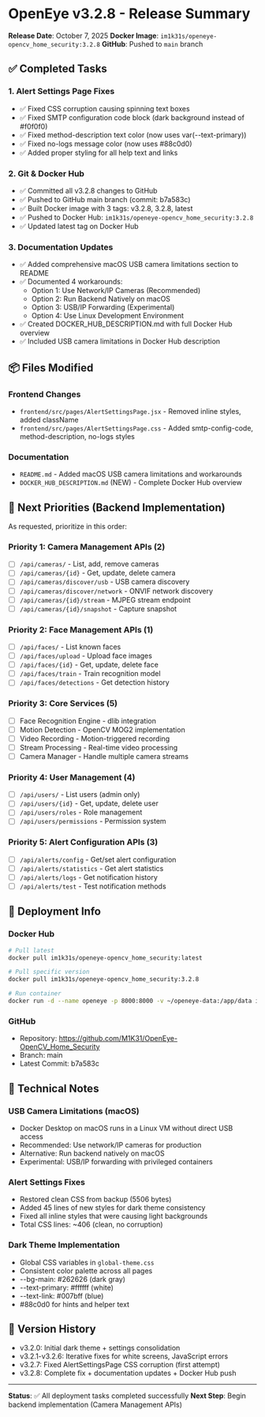# OpenEye v3.2.8 - Release Summary

**Release Date**: October 7, 2025
**Docker Image**: `im1k31s/openeye-opencv_home_security:3.2.8`
**GitHub**: Pushed to `main` branch

## ✅ Completed Tasks

### 1. Alert Settings Page Fixes
- ✅ Fixed CSS corruption causing spinning text boxes
- ✅ Fixed SMTP configuration code block (dark background instead of #f0f0f0)
- ✅ Fixed method-description text color (now uses var(--text-primary))
- ✅ Fixed no-logs message color (now uses #88c0d0)
- ✅ Added proper styling for all help text and links

### 2. Git & Docker Hub
- ✅ Committed all v3.2.8 changes to GitHub
- ✅ Pushed to GitHub main branch (commit: b7a583c)
- ✅ Built Docker image with 3 tags: v3.2.8, 3.2.8, latest
- ✅ Pushed to Docker Hub: `im1k31s/openeye-opencv_home_security:3.2.8`
- ✅ Updated latest tag on Docker Hub

### 3. Documentation Updates
- ✅ Added comprehensive macOS USB camera limitations section to README
- ✅ Documented 4 workarounds:
  - Option 1: Use Network/IP Cameras (Recommended)
  - Option 2: Run Backend Natively on macOS
  - Option 3: USB/IP Forwarding (Experimental)
  - Option 4: Use Linux Development Environment
- ✅ Created DOCKER_HUB_DESCRIPTION.md with full Docker Hub overview
- ✅ Included USB camera limitations in Docker Hub description

## 📦 Files Modified

### Frontend Changes
- `frontend/src/pages/AlertSettingsPage.jsx` - Removed inline styles, added className
- `frontend/src/pages/AlertSettingsPage.css` - Added smtp-config-code, method-description, no-logs styles

### Documentation
- `README.md` - Added macOS USB camera limitations and workarounds
- `DOCKER_HUB_DESCRIPTION.md` (NEW) - Complete Docker Hub overview

## 🎯 Next Priorities (Backend Implementation)

As requested, prioritize in this order:

### Priority 1: Camera Management APIs (2)
- [ ] `/api/cameras/` - List, add, remove cameras
- [ ] `/api/cameras/{id}` - Get, update, delete camera
- [ ] `/api/cameras/discover/usb` - USB camera discovery
- [ ] `/api/cameras/discover/network` - ONVIF network discovery
- [ ] `/api/cameras/{id}/stream` - MJPEG stream endpoint
- [ ] `/api/cameras/{id}/snapshot` - Capture snapshot

### Priority 2: Face Management APIs (1)
- [ ] `/api/faces/` - List known faces
- [ ] `/api/faces/upload` - Upload face images
- [ ] `/api/faces/{id}` - Get, update, delete face
- [ ] `/api/faces/train` - Train recognition model
- [ ] `/api/faces/detections` - Get detection history

### Priority 3: Core Services (5)
- [ ] Face Recognition Engine - dlib integration
- [ ] Motion Detection - OpenCV MOG2 implementation
- [ ] Video Recording - Motion-triggered recording
- [ ] Stream Processing - Real-time video processing
- [ ] Camera Manager - Handle multiple camera streams

### Priority 4: User Management (4)
- [ ] `/api/users/` - List users (admin only)
- [ ] `/api/users/{id}` - Get, update, delete user
- [ ] `/api/users/roles` - Role management
- [ ] `/api/users/permissions` - Permission system

### Priority 5: Alert Configuration APIs (3)
- [ ] `/api/alerts/config` - Get/set alert configuration
- [ ] `/api/alerts/statistics` - Get alert statistics
- [ ] `/api/alerts/logs` - Get notification history
- [ ] `/api/alerts/test` - Test notification methods

## 🚀 Deployment Info

### Docker Hub
```bash
# Pull latest
docker pull im1k31s/openeye-opencv_home_security:latest

# Pull specific version
docker pull im1k31s/openeye-opencv_home_security:3.2.8

# Run container
docker run -d --name openeye -p 8000:8000 -v ~/openeye-data:/app/data im1k31s/openeye-opencv_home_security:latest
```

### GitHub
- Repository: https://github.com/M1K31/OpenEye-OpenCV_Home_Security
- Branch: main
- Latest Commit: b7a583c

## 📝 Technical Notes

### USB Camera Limitations (macOS)
- Docker Desktop on macOS runs in a Linux VM without direct USB access
- Recommended: Use network/IP cameras for production
- Alternative: Run backend natively on macOS
- Experimental: USB/IP forwarding with privileged containers

### Alert Settings Fixes
- Restored clean CSS from backup (5506 bytes)
- Added 45 lines of new styles for dark theme consistency
- Fixed all inline styles that were causing light backgrounds
- Total CSS lines: ~406 (clean, no corruption)

### Dark Theme Implementation
- Global CSS variables in `global-theme.css`
- Consistent color palette across all pages
- --bg-main: #262626 (dark gray)
- --text-primary: #ffffff (white)
- --text-link: #007bff (blue)
- #88c0d0 for hints and helper text

## 🔄 Version History
- v3.2.0: Initial dark theme + settings consolidation
- v3.2.1-v3.2.6: Iterative fixes for white screens, JavaScript errors
- v3.2.7: Fixed AlertSettingsPage CSS corruption (first attempt)
- v3.2.8: Complete fix + documentation updates + Docker Hub push

---

**Status**: ✅ All deployment tasks completed successfully
**Next Step**: Begin backend implementation (Camera Management APIs)
